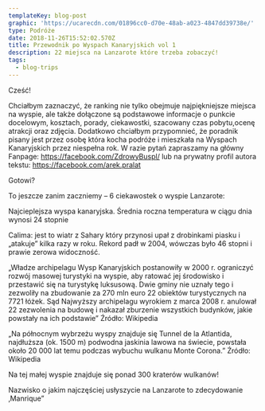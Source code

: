 ```yaml
---
templateKey: blog-post
graphic: 'https://ucarecdn.com/01896cc0-d70e-48ab-a023-4847dd39738e/'
type: Podróże
date: 2018-11-26T15:52:02.570Z
title: Przewodnik po Wyspach Kanaryjskich vol 1
description: 22 miejsca na Lanzarote które trzeba zobaczyć!
tags:
  - blog-trips
---
```

  Cześć!

Chciałbym zaznaczyć, że ranking nie tylko obejmuje najpiękniejsze miejsca na wyspie, ale także dołączone są podstawowe informacje o punkcie docelowym, kosztach, porady, ciekawostki, szacowany czas pobytu,ocenę atrakcji oraz zdjęcia. Dodatkowo chciałbym przypomnieć, że poradnik pisany jest przez osobę która kocha podróże i mieszkała na Wyspach Kanaryjskich przez niespełna rok. W razie pytań zapraszamy na główny Fanpage: https://facebook.com/ZdrowyBuspl/  lub na prywatny profil autora tekstu: https://facebook.com/arek.pralat 

Gotowi?

To jeszcze zanim zaczniemy – 6 ciekawostek o wyspie Lanzarote:

Najcieplejsza wyspa kanaryjska. Średnia roczna temperatura w ciągu dnia wynosi 24 stopnie

Calima: jest to wiatr z Sahary który przynosi upał z drobinkami piasku i „atakuje” kilka razy w roku. Rekord padł w 2004, wówczas było 46 stopni i prawie zerowa widoczność.

„Władze archipelagu Wysp Kanaryjskich postanowiły w 2000 r. ograniczyć rozwój masowej turystyki na wyspie, aby ratować jej środowisko i przestawić się na turystykę luksusową. Dwie gminy nie uznały tego i zezwoliły na zbudowanie za 270 mln euro 22 obiektów turystycznych na 7721 łóżek. Sąd Najwyższy archipelagu wyrokiem z marca 2008 r. anulował 22 zezwolenia na budowę i nakazał zburzenie wszystkich budynków, jakie powstały na ich podstawie” Źródło: Wikipedia

„Na północnym wybrzeżu wyspy znajduje się Tunnel de la Atlantida, najdłuższa (ok. 1500 m) podwodna jaskinia lawowa na świecie, powstała około 20 000 lat temu podczas wybuchu wulkanu Monte Corona.” Źródło: Wikipedia

Na tej małej wyspie znajduje się ponad 300 kraterów wulkanów!

Nazwisko o jakim najczęściej usłyszycie na Lanzarote to zdecydowanie ‚Manrique”
